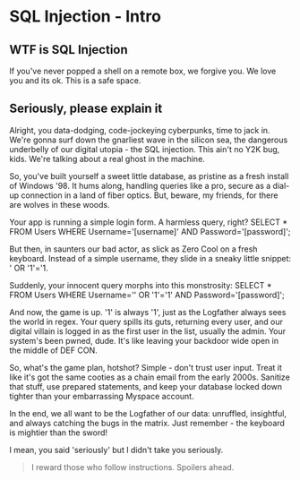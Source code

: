 # SQL Injection - Intro
## WTF is SQL Injection

If you've never popped a shell on a remote box, we forgive you.  We love you and its ok.  This is a safe space. 

## Seriously, please explain it

Alright, you data-dodging, code-jockeying cyberpunks, time to jack in. We're gonna surf down the gnarliest wave in the silicon sea, the dangerous underbelly of our digital utopia - the SQL injection. This ain't no Y2K bug, kids. We're talking about a real ghost in the machine.

So, you've built yourself a sweet little database, as pristine as a fresh install of Windows '98. It hums along, handling queries like a pro, secure as a dial-up connection in a land of fiber optics. But, beware, my friends, for there are wolves in these woods.

Your app is running a simple login form. A harmless query, right?
SELECT * FROM Users WHERE Username='[username]' AND Password='[password]';

But then, in saunters our bad actor, as slick as Zero Cool on a fresh keyboard. Instead of a simple username, they slide in a sneaky little snippet: ' OR '1'='1.

Suddenly, your innocent query morphs into this monstrosity:
SELECT * FROM Users WHERE Username='' OR '1'='1' AND Password='[password]';

And now, the game is up. '1' is always '1', just as the Logfather always sees the world in regex. Your query spills its guts, returning every user, and our digital villain is logged in as the first user in the list, usually the admin. Your system's been pwned, dude. It's like leaving your backdoor wide open in the middle of DEF CON.

So, what's the game plan, hotshot? Simple - don't trust user input. Treat it like it's got the same cooties as a chain email from the early 2000s. Sanitize that stuff, use prepared statements, and keep your database locked down tighter than your embarrassing Myspace account.

In the end, we all want to be the Logfather of our data: unruffled, insightful, and always catching the bugs in the matrix. Just remember - the keyboard is mightier than the sword!

I mean, you said 'seriously' but I didn't take you seriously. 

> I reward those who follow instructions.  Spoilers ahead.  